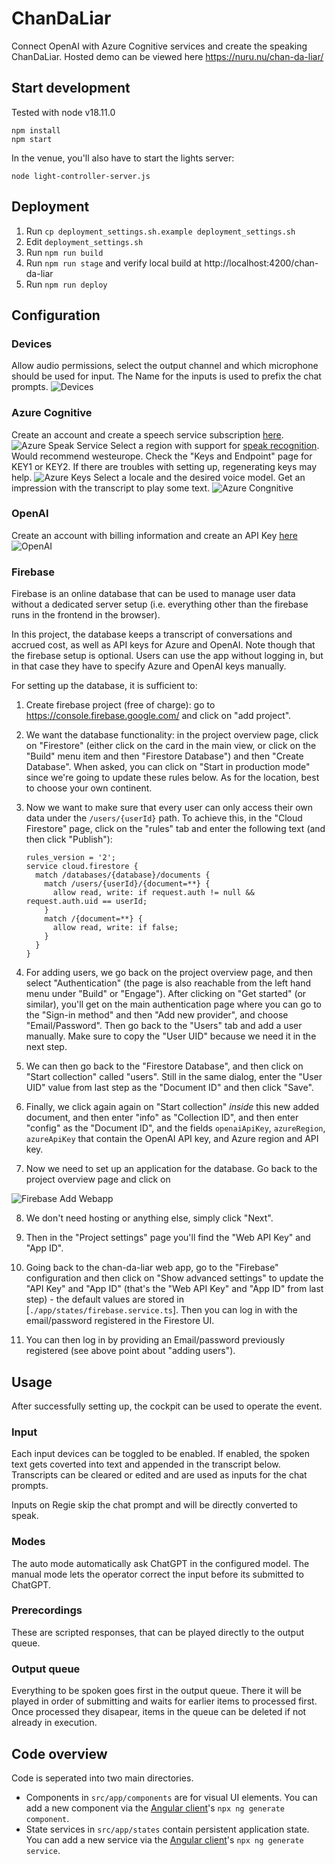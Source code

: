 # ChanDaLiar

Connect OpenAI with Azure Cognitive services and create the speaking ChanDaLiar.
Hosted demo can be viewed here https://nuru.nu/chan-da-liar/

## Start development

Tested with node v18.11.0

```
npm install
npm start
```

In the venue, you'll also have to start the lights server:

```
node light-controller-server.js
```

## Deployment

1. Run `cp deployment_settings.sh.example deployment_settings.sh`
2. Edit `deployment_settings.sh`
3. Run `npm run build`
4. Run `npm run stage` and verify local build at http://localhost:4200/chan-da-liar
5. Run `npm run deploy`

## Configuration

### Devices

Allow audio permissions, select the output channel and which microphone should be used for input.
The Name for the inputs is used to prefix the chat prompts.
![Devices](docs/Devices.png)

### Azure Cognitive

Create an account and create a speech service subscription [here](https://portal.azure.com/#create/Microsoft.CognitiveServicesSpeechServices).
![Azure Speak Service](docs/AzureSpeakService.png)
Select a region with support for [speak recognition](https://learn.microsoft.com/en-us/azure/cognitive-services/speech-service/regions). 
Would recommend westeurope.
Check the "Keys and Endpoint" page for KEY1 or KEY2. If there are troubles with setting up, regenerating keys may help. 
![Azure Keys](docs/AzureKeys.png)
Select a locale and the desired voice model. Get an impression with the transcript to play some text.
![Azure Congnitive](docs/Azure%20Cognitive.png)

### OpenAI

Create an account with billing information and create an API Key [here](https://platform.openai.com/account/api-keys)
![OpenAI](docs/OpenAI.png)

### Firebase

Firebase is an online database that can be used to manage user data without a dedicated server setup (i.e. everything other than the firebase runs in the frontend in the browser).

In this project, the database keeps a transcript of conversations and accrued cost, as well as API keys for Azure and OpenAI. Note though that the firebase setup is optional. Users can use the app without logging in, but in that case they have to specify Azure and OpenAI keys manually.

For setting up the database, it is sufficient to:

1. Create firebase project (free of charge): go to  https://console.firebase.google.com/ and click on "add project".

2. We want the database functionality: in the project overview page,  click on "Firestore" (either click on the card in the main view, or click on the "Build" menu item and then "Firestore Database") and then "Create Database". When asked, you can click on "Start in production mode" since we're going to update these rules below. As for the location, best to choose your own continent.

3. Now we want to make sure that every user can only access their own data under the `/users/{userId}` path. To achieve this, in the "Cloud Firestore" page, click on the "rules" tab and enter the following text (and then click "Publish"):

    ```
    rules_version = '2';
    service cloud.firestore {
      match /databases/{database}/documents {
        match /users/{userId}/{document=**} {
          allow read, write: if request.auth != null && request.auth.uid == userId;
        }
        match /{document=**} {
          allow read, write: if false;
        }
      }
    }
    ```

4. For adding users, we go back on the project overview page, and then select "Authentication" (the page is also reachable from the left hand menu under "Build" or "Engage"). After clicking on "Get started" (or similar), you'll get on the main authentication page where you can go to the "Sign-in method" and then "Add new provider", and choose "Email/Password". Then go back to the "Users" tab and add a user manually. Make sure to copy the "User UID" because we need it in the next step.

5. We can then go back to the "Firestore Database", and then click on "Start collection" called "users". Still in the same dialog, enter the "User UID" value from last step as the "Document ID" and then click "Save".

6. Finally, we click again again on "Start collection" *inside* this new added document, and then enter "info" as "Collection ID", and then enter "config" as the "Document ID", and the fields `openaiApiKey`, `azureRegion`, `azureApiKey` that contain the OpenAI API key, and Azure region and API key.

7. Now we need to set up an application for the database. Go back to the project overview page and click on

  ![Firebase Add Webapp](docs/FirebaseAddWebapp.png)

8. We don't need hosting or anything else, simply click "Next".

9. Then in the "Project settings" page you'll find the "Web API Key" and "App ID".

10. Going back to the chan-da-liar web app, go to the "Firebase" configuration and then click on "Show advanced settings" to update the "API Key" and "App ID" (that's the "Web API Key" and "App ID" from last step) - the default values are stored in [`./app/states/firebase.service.ts`]. Then you can log in with the email/password registered in the Firestore UI.

11. You can then log in by providing an Email/password previously registered (see above point about "adding users").

## Usage

After successfully setting up, the cockpit can be used to operate the event.

### Input

Each input devices can be toggled to be enabled. 
If enabled, the spoken text gets coverted into text and appended in the transcript below.
Transcripts can be cleared or edited and are used as inputs for the chat prompts.

Inputs on Regie skip the chat prompt and will be directly converted to speak.

### Modes

The auto mode automatically ask ChatGPT in the configured model.
The manual mode lets the operator correct the input before its submitted to ChatGPT.

### Prerecordings

These are scripted responses, that can be played directly to the output queue.

### Output queue

Everything to be spoken goes first in the output queue. 
There it will be played in order of submitting and waits for earlier items to processed first.
Once processed they disapear, items in the queue can be deleted if not already in execution.

## Code overview

Code is seperated into two main directories.
- Components in `src/app/components` are for visual UI elements. You can add a new component via the [Angular client](https://angular.io/cli)'s `npx ng generate component`.
- State services in `src/app/states` contain persistent application state. You can add a new service via the [Angular client](https://angular.io/cli)'s `npx ng generate service`.
